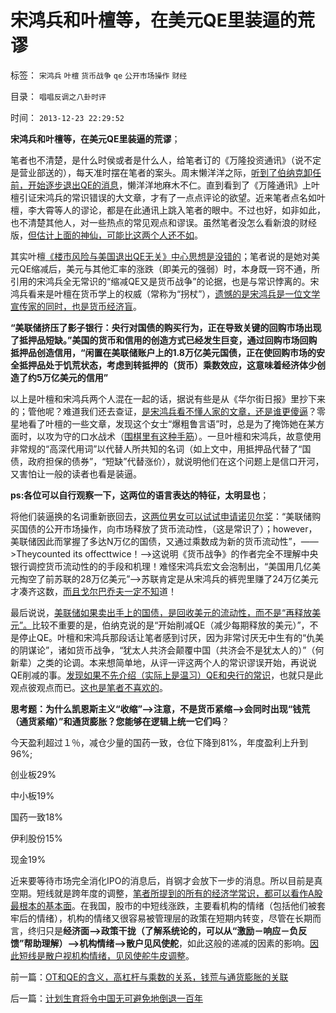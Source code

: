 # 宋鸿兵和叶檀等，在美元QE里装逼的荒谬

标签： `宋鸿兵` `叶檀` `货币战争` `qe` `公开市场操作` `财经` 

目录： `唱唱反调之八卦时评`

时间： `2013-12-23 22:29:52`

**宋鸿兵和叶檀等，在美元QE里装逼的荒谬**；

笔者也不清楚，是什么时侯或者是什么人，给笔者订的《万隆投资通讯》（说不定是营业部送的），每天准时摆在笔者的案头。周末懒洋洋之际，[听到了伯纳克卸任前，开始逐步退出QE的消息](../../../2012/12/13/埋葬凯恩斯主义，不必从美元开始.md)，懒洋洋地麻木不仁。直到看到了《万隆通讯》上叶檀引证宋鸿兵的常识错误的大文章，才有了一点点评论的欲望。近来笔者点名如叶檀，李大霄等人的谬论，都是在此通讯上跳入笔者的眼中。不过也好，如非如此，也不清楚其他人，对一些热点的常见观点和谬误。虽然笔者没怎么看新浪的财经版，[但估计上面的神仙，可能比这两个人还不如](../../../2013/6/18/职业股神的四大专业原则；.md)。

其实叶檀[《楼市风险与美国退出QE无关》中心思想是没错的](../../../2013/10/10/美元流出中国，房价不会跌；美元涌入中国，房价更会涨；.md)；笔者说的是她对美元QE缩减后，美元与其他汇率的涨跌（即美元的强弱）时，本身既一窍不通，所引用的宋鸿兵全无常识的“缩减QE又是货币战争”的论据，也是与常识悖离的。宋鸿兵看来是叶檀在货币学上的权威（常称为“拐杖”），[遗憾的是宋鸿兵是一位文学宣传家的同时，也是货币经济盲](../../../2008/10/20/民族主义阴谋论不受欢迎.md)。

**“美联储挤压了影子银行：央行对国债的购买行为，正在导致关键的回购市场出现了抵押品短缺。”美国的货币和信用的创造方式已经发生巨变，通过回购市场回购抵押品创造信用，“闲置在美联储账户上的1.8万亿美元国债，正在使回购市场的安全抵押品处于饥荒状态，考虑到转抵押的（货币）乘数效应，这意味着经济体少创造了约5万亿美元的信用”**

以上是叶檀和宋鸿兵两个人混在一起的话，据说有些是从《华尔街日报》里抄下来的；管他呢？难道我们还去查证，[是宋鸿兵看不懂人家的文章，还是谁更傻逼](../../../2010/1/9/洋权威和您自已的利益！.md)？零星地看了叶檀的一些文章，发现这个女士“爆粗鲁言语”时，总是为了掩饰她在某方面时，以攻为守的口水战术（[围棋里有这种手筋](../../../2013/12/18/从孙子兵法理解围棋大龙攻杀的要诀；攻守双方口诀.md)）。一旦叶檀和宋鸿兵，故意使用非常规的“高深代用词”以代替人所共知的名词（如上文中，用抵押品代替了“国债，政府担保的债券”，“短缺”代替涨价），就说明他们在这个问题上是信口开河，又害怕让一般的读者也看是装逼。

**ps:各位可以自行观察一下，这两位的语言表达的特征，太明显也**；

将他们装逼换的名词重新嵌回去，[这两位男女可以试试申请诺贝尔奖](../../../2013/12/14/您怀疑过市盈率是市场利率的倒数吗？为什么全世界的股市都低估？.md)：“美联储购买国债的公开市场操作，向市场释放了货币流动性，（这是常识了）；however，美联储因此而掌握了多达N万亿的国债，又通过乘数成为新的货币流动性”，——>Theycounted its offecttwice！——>这说明《货币战争》的作者完全不理解中央银行调控货币流动性的的手段和机理！难怪宋鸿兵宏文会泡制出，“美国用几亿美元掏空了前苏联的28万亿美元”——>苏联肯定是从宋鸿兵的裤兜里赚了24万亿美元才凑齐这数，[而且戈尔巴乔夫一定不知](../../../2009/2/19/250亿美元望远镜看透苏联崩溃真相.md)道！

最后说说，[美联储如果卖出手上的国债，是回收美元的流动性，而不是“再释放美元”。](../../../2012/9/16/扭曲操作（OT）促复苏是央行概念混乱的臆想.md)比较不重要的是，伯纳克说的是“开始削减QE（减少每期释放的美元）”，不是停止QE。叶檀和宋鸿兵那段话让笔者感到讨厌，因为非常讨厌无中生有的“仇美的阴谋论”，诸如货币战争，“犹太人共济会颠覆中国（共济会不是犹太人的）”（何新辈）之类的论调。本来想简单地，从评一评这两个人的常识谬误开始，再说说QE削减的事。[发现如果不先介绍（实际上是温习）QE和央行的常识](../../../2013/12/23/OT和QE的含义，高杠杆与乘数的关系，钱荒与通货膨胀的关联.md)，也就只是此观点彼观点而已。[这也是笔者不喜欢的](../../../2013/11/27/耐心解读常识，识别愚民，公知，民粹，敌我.md)。

**思考题：为什么凯恩斯主义“收缩”——>注意，不是货币紧缩——>会同时出现“钱荒（通货紧缩）”和通货膨胀？您能够在逻辑上统一它们吗**？

今天盈利超过１％，减仓少量的国药一致，仓位下降到81%，年度盈利上升到96%;

创业板29%

中小板19%

国药一致18%

伊利股份15%

现金19%

近来要等待市场完全消化IPO的消息后，肖钢才会放下一步的消息。所以目前是真空期。短线就是跨年度的调整，[笔者所提到的所有的经济学常识，都可以看作A股最根本的基本面](../../../2011/5/27/从行情分析理解经济学“主流”.md)。在我国，股市的中短线涨跌，主要看机构的情绪（包括他们被套牢后的情绪），机构的情绪又很容易被管理层的政策在短期内转变，尽管在长期而言，终归只是**经济面——>政策干拢（了解系统论的，可以从“激励－响应－负反馈”帮助理解）——>机构情绪——>散户见风使舵**，如此这般的递减的因素的影响。[因此短线是散户视机构情绪，见风使舵牛皮调整](../../../2010/7/1/股评家骂散户，骂市场经济，骂创业板，骂买卖自愿.md)。



前一篇：[OT和QE的含义，高杠杆与乘数的关系，钱荒与通货膨胀的关联](../../../2013/12/23/OT和QE的含义，高杠杆与乘数的关系，钱荒与通货膨胀的关联.md)

后一篇：[计划生育将令中国无可避免地倒退一百年](../../../2013/12/24/计划生育将令中国无可避免地倒退一百年.md)